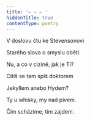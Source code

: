 ```yaml
---
title: '– – – '
hiddenTitle: true
contentType: poetry
---
```


<section>

V doslovu čtu ke Stevensonovi

Starého slova o smyslu oběti.

Nu, a co v cizině, jak je Ti?

Cítíš se tam spíš doktorem

Jekyllem anebo Hydem?

Ty u whisky, my nad pivem.

Čím scházíme, tím zajdem.

</section>
